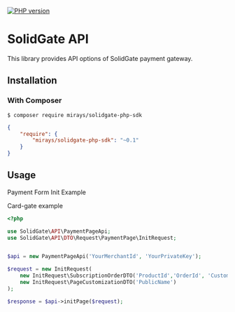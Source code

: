 [![PHP version](https://badge.fury.io/ph/mirays%2Fsolidgae-php-sdk.svg)](https://badge.fury.io/ph/solidgate%2Fphp-sdk)

# SolidGate API


This library provides API options of SolidGate payment gateway.

## Installation

### With Composer

```
$ composer require mirays/solidgate-php-sdk
```

```json
{
    "require": {
        "mirays/solidgate-php-sdk": "~0.1"
    }
}
```

## Usage

Payment Form Init Example

Card-gate example

```php
<?php

use SolidGate\API\PaymentPageApi;
use SolidGate\API\DTO\Request\PaymentPage\InitRequest;


$api = new PaymentPageApi('YourMerchantId', 'YourPrivateKey');

$request = new InitRequest(
    new InitRequest\SubscriptionOrderDTO('ProductId','OrderId', 'CustomerId', 'OrderDescription'),
    new InitRequest\PageCustomizationDTO('PublicName')
);

$response = $api->initPage($request);
```
